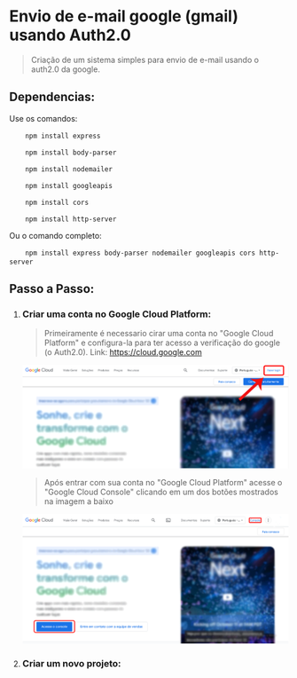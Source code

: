 # Envio de e-mail google (gmail) usando Auth2.0

> Criação de um sistema simples para envio de 
> e-mail usando o auth2.0 da google.

## Dependencias:

Use os comandos:

        npm install express
>
        npm install body-parser
>
        npm install nodemailer
>
        npm install googleapis
>
        npm install cors
>
        npm install http-server

Ou o comando completo:

        npm install express body-parser nodemailer googleapis cors http-server

## Passo a Passo:

1. ### Criar uma conta no Google Cloud Platform:

    >Primeiramente é necessario cirar uma conta no "Google Cloud Platform" e configura-la para ter acesso a verificação do google (o Auth2.0). Link: https://cloud.google.com

    <img src="./assets/img/googleCloudLogin1.png"></img>

    >Após entrar com sua conta no "Google Cloud Platform" acesse o "Google Cloud Console" clicando em um dos botões mostrados na imagem a baixo

    <img src="https://github.com/WindiestPick/send-gmail-auth2/blob/master/assets/img/GoogleCloudConsole.png"></img>

2. ### Criar um novo projeto:
  